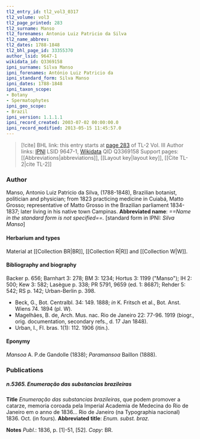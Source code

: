 ```yaml
---
tl2_entry_id: tl2_vol3_0317
tl2_volume: vol3
tl2_page_printed: 283
tl2_surname: Manso
tl2_forenames: Antonio Luiz Patricio da Silva
tl2_name_abbrev: 
tl2_dates: 1788-1848
tl2_bhl_page_id: 33355370
author_lsid: 9647-1
wikidata_id: Q3369158
ipni_surname: Silva Manso
ipni_forenames: António Luiz Patricio da
ipni_standard_form: Silva Manso
ipni_dates: 1788-1848
ipni_taxon_scope: 
- Botany
- Spermatophytes
ipni_geo_scope: 
- Brazil
ipni_version: 1.1.1.1
ipni_record_created: 2003-07-02 00:00:00.0
ipni_record_modified: 2013-05-15 11:45:57.0
---
```


> [!cite] BHL link: this entry starts at [page 283](https://www.biodiversitylibrary.org/page/33355370) of TL-2 Vol. III
> Author links: [IPNI](https://www.ipni.org/a/9647-1) LSID 9647-1, [Wikidata](https://www.wikidata.org/wiki/Q3369158) QID Q3369158
> Support pages: [[Abbreviations|abbreviations]], [[Layout key|layout key]], [[Cite TL-2|cite TL-2]]

### Author

Manso, Antonio Luiz Patricio da Silva, (1788-1848), Brazilian botanist, politician and physician; from 1823 practicing medicine in Cuiabá, Matto Grosso; representative of Matto Grosso in the Brazilian parliament 1834-1837; later living in his native town Campinas. 
**Abbreviated name**: *==Name in the standard form is not specified==.* \[standard form in IPNI: *Silva Manso*\]

#### Herbarium and types

Material at [[Collection BR|BR]], [[Collection R|R]] and [[Collection W|W]].

#### Bibliography and biography

Backer p. 656; Barnhart 3: 278; BM 3: 1234; Hortus 3: 1199 ("Manso"); IH 2: 500; Kew 3: 582; Lasègue p. 338; PR 5791, 9659 (ed. 1: 8687); Rehder 5: 542; RS p. 142; Urban-Berlin p. 398.
- Beck, G., Bot. Centralbl. 34: 149. 1888; *in* K. Fritsch et al., Bot. Anst. Wiens 74. 1894 (pl. W).
- Magelhães, B. de, Arch. Mus. nac. Rio de Janeiro 22: 77-96. 1919 (biogr., orig. documentation, secondary refs., d. 17 Jan 1848).
- Urban, I., Fl. bras. 1(1): 112. 1906 (itin.).

#### Eponymy

*Mansoa* A. P.de Gandolle (1838); *Paramansoa* Baillon (1888).

### Publications

##### n.5365. Enumeração das substancias brazileiras

**Title**
*Enumeração das substancias brazileiras*, que podem promover a catarze, memoria coroada pela Imperial Academia de Medecina do Rio de Janeiro em o anno de 1836... Rio de Janeiro (na Typographia nacional) 1836. Oct. (in fours).
**Abbreviated title**: *Enum. subst. braz.*

**Notes**
*Publ*.: 1836, p. \[1\]-51, \[52\]. *Copy*: BR.

